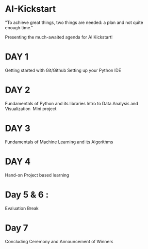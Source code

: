 # AI-Kickstart

"To achieve great things, two things are needed: a plan and not quite enough time."

Presenting the much-awaited agenda for AI Kickstart!

# DAY 1
Getting started with Git/Github
Setting up your Python IDE 

# DAY 2
Fundamentals of Python and its libraries
Intro to Data Analysis and Visualization 
Mini project

# DAY 3
Fundamentals of Machine Learning and its Algorithms

# DAY 4
Hand-on Project based learning

# Day 5 & 6 : 
Evaluation Break

# Day 7
Concluding Ceremony and Announcement of Winners
